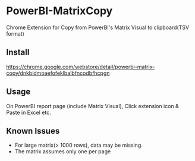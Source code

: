 # PowerBI-MatrixCopy
Chrome Extension for Copy from PowerBI's Matrix Visual to clipboard(TSV format)

## Install
https://chrome.google.com/webstore/detail/powerbi-matrix-copy/dnkbidmoaefofeklbalbfncodbfhcpgn

## Usage
On PowerBI report page (include Matrix Visual), Click extension icon & Paste in Excel etc.

## Known Issues
* For large matrix(> 1000 rows), data may be missing.
* The matrix assumes only one per page
